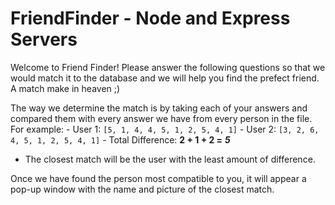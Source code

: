 # FriendFinder - Node and Express Servers

Welcome to Friend Finder! Please answer the following questions so that we would match it to the database and we will help you find the prefect friend. A match make in heaven ;)

The way we determine the match is by taking each of your answers and compared them with every answer we have from every person in the file.  
For example: - User 1: `[5, 1, 4, 4, 5, 1, 2, 5, 4, 1]` - User 2: `[3, 2, 6, 4, 5, 1, 2, 5, 4, 1]` - Total Difference: **2 + 1 + 2 =** **_5_**

- The closest match will be the user with the least amount of difference.

Once we have found the person most compatible to you, it will appear a pop-up window with the name and picture of the closest match.
